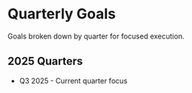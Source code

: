 # Quarterly Goals

Goals broken down by quarter for focused execution.

## 2025 Quarters
- Q3 2025 - Current quarter focus